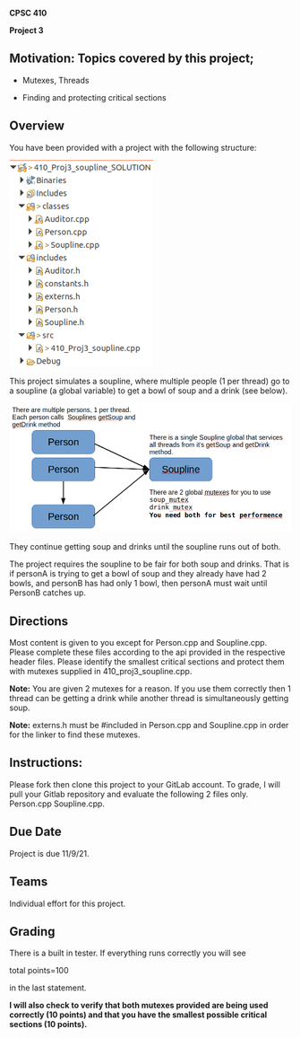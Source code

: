 **CPSC 410**

**Project 3**

## Motivation: Topics covered by this project;

-   Mutexes, Threads

-   Finding and protecting critical sections

## Overview

You have been provided with a project with the following structure:

![](media/image1.png)

This project simulates a soupline, where multiple people (1 per thread)
go to a soupline (a global variable) to get a bowl of soup and a drink
(see below).

![](media/image2.png)

They continue getting soup and drinks until the soupline runs out of
both.

The project requires the soupline to be fair for both soup and drinks.
That is if personA is trying to get a bowl of soup and they already have
had 2 bowls, and personB has had only 1 bowl, then personA must wait
until PersonB catches up.

## Directions

Most content is given to you except for Person.cpp and Soupline.cpp.
Please complete these files according to the api provided in the
respective header files. Please identify the smallest critical sections
and protect them with mutexes supplied in 410_proj3_soupline.cpp.

**Note:** You are given 2 mutexes for a reason. If you use them
correctly then 1 thread can be getting a drink while another thread is
simultaneously getting soup.

**Note:** externs.h must be \#included in Person.cpp and Soupline.cpp in
order for the linker to find these mutexes.

## Instructions:

Please fork then clone this project to your GitLab account.  To grade, I will pull your Gitlab repository and evaluate the following 2 files only. 
Person.cpp 
Soupline.cpp.

## Due Date
Project is due 11/9/21.  

## Teams

Individual effort for this project.

## Grading

There is a built in tester. If everything runs correctly you will see

total points=100

in the last statement.

**I will also check to verify that both mutexes provided are being used
correctly (10 points) and that you have the smallest possible critical
sections (10 points).**
